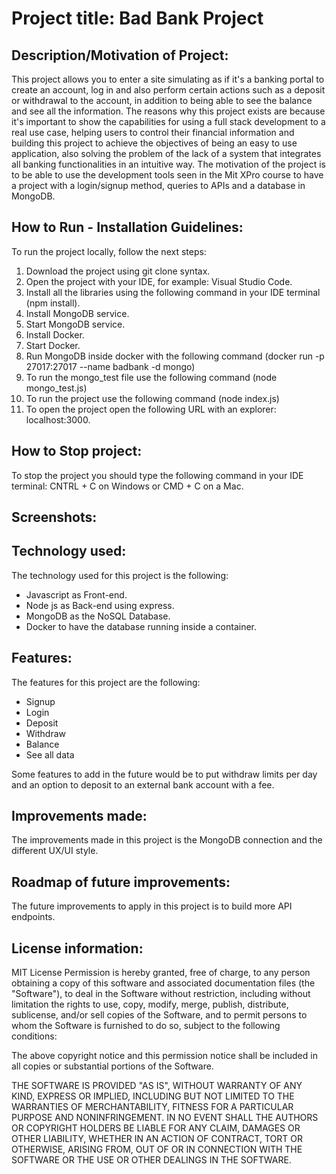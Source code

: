 # Project title: Bad Bank Project

## Description/Motivation of Project:
This project allows you to enter a site simulating as if it's a banking portal to create an account, log in and also perform certain actions such as a deposit or withdrawal to the account, in addition to being able to see the balance and see all the information.
The reasons why this project exists are because it's important to show the capabilities for using a full stack development to a real use case, helping users to control their financial information and building this project to achieve the objectives of being an easy to use application, also solving the problem of the lack of a system that integrates all banking functionalities in an intuitive way.
The motivation of the project is to be able to use the development tools seen in the Mit XPro course to have a project with a login/signup method, queries to APIs and a database in MongoDB.

## How to Run - Installation Guidelines:
To run the project locally, follow the next steps:
1. Download the project using git clone syntax.
2. Open the project with your IDE, for example: Visual Studio Code.
3. Install all the libraries using the following command in your IDE terminal (npm install).
4. Install MongoDB service.
5. Start MongoDB service.
6. Install Docker.
7. Start Docker.
8. Run MongoDB inside docker with the following command (docker run -p 27017:27017 --name badbank -d mongo)
9. To run the mongo_test file use the following command (node mongo_test.js)
10. To run the project use the following command (node index.js)
11. To open the project open the following URL with an explorer: localhost:3000.

## How to Stop project:
To stop the project you should type the following command in your IDE terminal: CNTRL + C on Windows or CMD + C on a Mac.

## Screenshots:


## Technology used:
The technology used for this project is the following:
- Javascript as Front-end.
- Node js as Back-end using express.
- MongoDB as the NoSQL Database.
- Docker to have the database running inside a container.

## Features:
The features for this project are the following:
- Signup
- Login
- Deposit
- Withdraw
- Balance
- See all data

Some features to add in the future would be to put withdraw limits per day and an option to deposit to an external bank account with a fee.

## Improvements made:
The improvements made in this project is the MongoDB connection and the different UX/UI style.

## Roadmap of future improvements:
The future improvements to apply in this project is to build more API endpoints.

## License information:
MIT License
Permission is hereby granted, free of charge, to any person obtaining a copy of this software and associated documentation files (the "Software"), to deal in the Software without restriction, including without limitation the rights to use, copy, modify, merge, publish, distribute, sublicense, and/or sell copies of the Software, and to permit persons to whom the Software is furnished to do so, subject to the following conditions:

The above copyright notice and this permission notice shall be included in all copies or substantial portions of the Software.

THE SOFTWARE IS PROVIDED "AS IS", WITHOUT WARRANTY OF ANY KIND, EXPRESS OR IMPLIED, INCLUDING BUT NOT LIMITED TO THE WARRANTIES OF MERCHANTABILITY, FITNESS FOR A PARTICULAR PURPOSE AND NONINFRINGEMENT. IN NO EVENT SHALL THE AUTHORS OR COPYRIGHT HOLDERS BE LIABLE FOR ANY CLAIM, DAMAGES OR OTHER LIABILITY, WHETHER IN AN ACTION OF CONTRACT, TORT OR OTHERWISE, ARISING FROM, OUT OF OR IN CONNECTION WITH THE SOFTWARE OR THE USE OR OTHER DEALINGS IN THE SOFTWARE.
